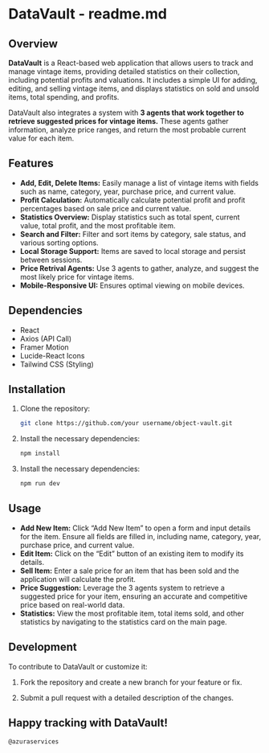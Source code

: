 # DataVault - readme.md

## Overview

**DataVault** is a React-based web application that allows users to track and manage vintage items, providing detailed statistics on their collection, including potential profits and valuations. It includes a simple UI for adding, editing, and selling vintage items, and displays statistics on sold and unsold items, total spending, and profits. 

DataVault also integrates a system with **3 agents that work together to retrieve suggested prices for vintage items.** These agents gather information, analyze price ranges, and return the most probable current value for each item.

## Features

- **Add, Edit, Delete Items:** Easily manage a list of vintage items with fields such as name, category, year, purchase price, and current value.
- **Profit Calculation:** Automatically calculate potential profit and profit percentages based on sale price and current value.
- **Statistics Overview:** Display statistics such as total spent, current value, total profit, and the most profitable item.
- **Search and Filter:** Filter and sort items by category, sale status, and various sorting options.
- **Local Storage Support:** Items are saved to local storage and persist between sessions.
- **Price Retrival Agents:** Use 3 agents to gather, analyze, and suggest the most likely price for vintage items.
- **Mobile-Responsive UI:** Ensures optimal viewing on mobile devices.

## Dependencies

- React
- Axios (API Call)
- Framer Motion
- Lucide-React Icons
- Tailwind CSS (Styling)

## Installation

1. Clone the repository:
   ```bash
   git clone https://github.com/your username/object-vault.git
   ```

2. Install the necessary dependencies:
   ```bash
   npm install
   ```

2. Install the necessary dependencies:
   ```bash
   npm run dev
   ```

## Usage

- **Add New Item:** Click “Add New Item” to open a form and input details for the item. Ensure all fields are filled in, including name, category, year, purchase price, and current value.
- **Edit Item:** Click on the “Edit” button of an existing item to modify its details.
- **Sell Item:** Enter a sale price for an item that has been sold and the application will calculate the profit.
- **Price Suggestion:** Leverage the 3 agents system to retrieve a suggested price for your item, ensuring an accurate and competitive price based on real-world data.
- **Statistics:** View the most profitable item, total items sold, and other statistics by navigating to the statistics card on the main page.

## Development

To contribute to DataVault or customize it:

1. Fork the repository and create a new branch for your feature or fix.

2. Submit a pull request with a detailed description of the changes.


## **Happy tracking with DataVault!**
   ```bash
   @azuraservices
   ```